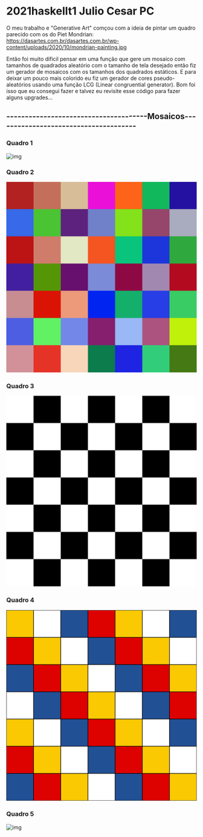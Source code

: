# 2021haskellt1 Julio Cesar PC

O meu trabalho e "Generative Art" comçou com a ideia de pintar um quadro parecido com os do Piet Mondrian: https://dasartes.com.br/dasartes.com.br/wp-content/uploads/2020/10/mondrian-painting.jpg

Então foi muito dificil pensar em uma função que gere um mosaico com tamanhos de quadrados aleatório com o tamanho de tela desejado então fiz um gerador de mosaicos com os
tamanhos dos quadrados estáticos. E para deixar um pouco mais colorido eu fiz um gerador de cores pseudo-aleatórios usando uma função LCG (Linear congruential generator).
Bom foi isso que eu consegui fazer e talvez eu revisite esse código para fazer alguns upgrades...

## --------------------------------------Mosaicos--------------------------------------

### Quadro 1
![img](/exemplo1.svg)
### Quadro 2
![img](/exemplo2.svg)
### Quadro 3
![img](/exemplo3.svg)
### Quadro 4
![img](/exemplo4.svg)
### Quadro 5
![img](/exemplo5.svg)
